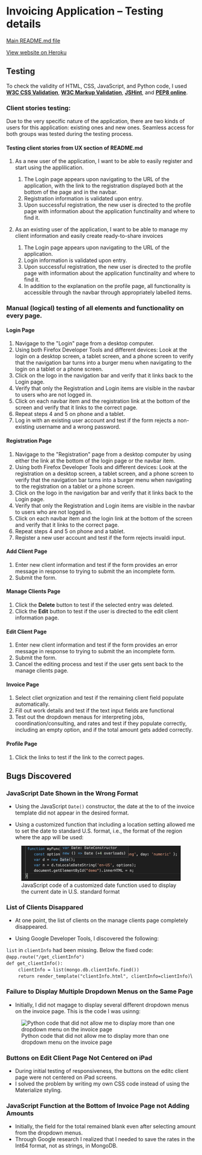 # Invoicing Application – Testing details

[Main README.md file](README.md)

[View website on Heroku](https://katjas-invoicing-app.herokuapp.com/)

## Testing
To check the validity of HTML, CSS, JavaScript, and Python code, I used **[W3C CSS Validation](https://jigsaw.w3.org/css-validator/)**, **[W3C Markup Validation](https://validator.w3.org/)**, **[JSHint](https://jshint.com/)**, and **[PEP8 online](http://pep8online.com/)**.


### Client stories testing:
Due to the very specific nature of the application, there are two kinds of users for this application: existing ones and new ones. Seamless access for both groups was tested during the testing process.

#### Testing client stories from UX section of README.md
1. As a new user of the application, I want to be able to easily register and start using the applilication.
    1. The Login page appears upon navigating to the URL of the application, with the link to the registration displayed both at the bottom of the page and in the navbar.
    2. Registration information is validated upon entry.
    3. Upon successful registration, the new user is directed to the profile page with information about the application functinality and where to find it.

2. As an existing user of the application, I want to be able to manage my client information and easily create ready-to-share invoices
    1. The Login page appears upon navigating to the URL of the application.
    2. Login information is validated upon entry.
    3. Upon successful registration, the new user is directed to the profile page with information about the application functinality and where to find it.
    4. In addition to the explanation on the profile page, all functionality is accessible through the navbar through appropriately labelled items.


### Manual (logical) testing of all elements and functionality on every page.
#### Login Page
1. Navigage to the "Login" page from a desktop computer.
2. Using both Firefox Developer Tools and different devices: Look at the login on a desktop screen, a tablet screen, and a phone screen to verify that the navigation bar turns into a burger menu when navigating to the login on a tablet or a phone screen.
3. Click on the logo in the navigation bar and verify that it links back to the Login page.
4. Verify that only the Registration and Login items are visible in the navbar to users who are not logged in.
5. Click on each navbar item and the registration link at the bottom of the screen and verify that it links to the correct page.
6. Repeat steps 4 and 5 on phone and a tablet.
7. Log in with an existing user account and test if the form rejects a non-existing username and a wrong password.

#### Registration Page
1. Navigage to the "Registration" page from a desktop computer by using either the link at the bottom of the login page or the navbar item.
2. Using both Firefox Developer Tools and different devices: Look at the registration on a desktop screen, a tablet screen, and a phone screen to verify that the navigation bar turns into a burger menu when navigating to the registration on a tablet or a phone screen.
3. Click on the logo in the navigation bar and verify that it links back to the Login page.
4. Verify that only the Registration and Login items are visible in the navbar to users who are not logged in.
5. Click on each navbar item and the login link at the bottom of the screen and verify that it links to the correct page.
6. Repeat steps 4 and 5 on phone and a tablet.
7. Register a new user account and test if the form rejects invaldi input.

#### Add Client Page
1. Enter new client information and test if the form provides an error message in response to trying to submit the an incomplete form.
2. Submit the form.

#### Manage Clients Page
1. Click the **Delete** button to test if the selected entry was deleted.
2. Click the **Edit** button to test if the user is directed to the edit client information page.

#### Edit Client Page
1. Enter new client information and test if the form provides an error message in response to trying to submit the an incomplete form.
2. Submit the form.
3. Cancel the editing process and test if the user gets sent back to the manage clients page.

#### Invoice Page
1. Select cliet orgnization and test if the remaining client field populate automatically.
2. Fill out work details and test if the text input fields are functional
3. Test out the dropdown menaus for interpreting jobs, coordination/consulting, and rates and test if they populate correctly, including an empty option, and if the total amount gets added correctly.

#### Profile Page
1. Click the links to test if the link to the correct pages. 


## Bugs Discovered


### JavaScript Date Shown in the Wrong Format
- Using the JavaScript ``Date()`` constructor, the date at the to of the invoice template did not appear in the desired format.

- Using a customized function that including a location setting allowed me to set the date to standard U.S. format, i.e., the format of the region where the app will be used:

<figure align="left">
    <img src="static/img/testing/jsDate.png" alt="JavaScript code of a customized date function used to display the current date in U.S. standard format"/>
    <figcaption>JavaScript code of a customized date function used to display the current date in U.S. standard format</figcaption>
</figure>


### List of Clients Disappared

- At one point, the list of clients on the manage clients page completely disappeared.

- Using Google Developer Tools, I discovered the following:

 ```list``` in ```clientInfo``` had been missing. Below the fixed code:\
```@app.route("/get_clientInfo")```\
```def get_clientInfo():```\
&nbsp;&nbsp;&nbsp;&nbsp;&nbsp;&nbsp;&nbsp;&nbsp;```clientInfo = list(mongo.db.clientInfo.find())```\
&nbsp;&nbsp;&nbsp;&nbsp;&nbsp;&nbsp;&nbsp;&nbsp;```return render_template("clientInfo.html", clientInfo=clientInfo)```\


### Failure to Display Multiple Dropdown Menus on the Same Page
- Initially, I did not magage to display several different dropdown menus on the invoice page. This is the code I was usinng:

<figure align="left">
    <img src="static/img/testing/severalDropdowns.png" alt="Python code that did not allow me to display more than one dropdown menu on the invoice page"/>
    <figcaption>Python code that did not allow me to display more than one dropdown menu on the invoice page</figcaption>
</figure>


### Buttons on Edit Client Page Not Centered on iPad
- During initial testing of responsiveness, the buttons on the editc client page were not centered on iPad screens.
- I solved the problem by writing my own CSS code instead of using the Materialize styling.


### JavaScript Function at the Bottom of Invoice Page not Adding Amounts
- Initially, the field for the total remained blank even after selecting amount from the dropdown menus.
- Through Google research I realized that I needed to save the rates in the Int64 format, not as strings, in MongoDB.